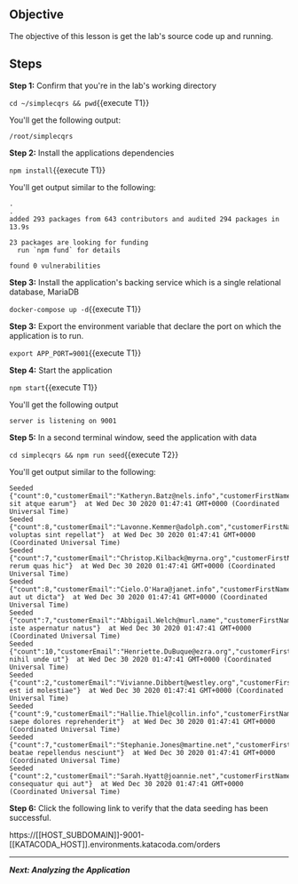 ## Objective
The objective of this lesson is get the lab's source code up and running.

## Steps

**Step 1:** Confirm that you're in the lab's working directory

`cd ~/simplecqrs && pwd`{{execute T1}}

You'll get the following output:

`/root/simplecqrs`

**Step 2:** Install the applications dependencies

`npm install`{{execute T1}}

You'll get output similar to the following:

```
.
.
added 293 packages from 643 contributors and audited 294 packages in 13.9s

23 packages are looking for funding
  run `npm fund` for details

found 0 vulnerabilities

```

**Step 3:** Install the application's backing service which is a single relational database, MariaDB

`docker-compose up -d`{{execute T1}}

**Step 3:** Export the environment variable that declare the port on which the application is to run.

`export APP_PORT=9001`{{execute T1}}

**Step 4:** Start the application

`npm start`{{execute T1}}

You'll get the following output

`server is listening on 9001`

**Step 5:** In a second terminal window, seed the application with data

`cd simplecqrs && npm run seed`{{execute T2}}

You'll get output similar to the following:

```
Seeded {"count":0,"customerEmail":"Katheryn.Batz@nels.info","customerFirstName":"Katheryn","customerLastName":"Batz","description":"eum sit atque earum"}  at Wed Dec 30 2020 01:47:41 GMT+0000 (Coordinated Universal Time)
Seeded {"count":8,"customerEmail":"Lavonne.Kemmer@adolph.com","customerFirstName":"Lavonne","customerLastName":"Kemmer","description":"veritatis voluptas sint repellat"}  at Wed Dec 30 2020 01:47:41 GMT+0000 (Coordinated Universal Time)
Seeded {"count":7,"customerEmail":"Christop.Kilback@myrna.org","customerFirstName":"Christop","customerLastName":"Kilback","description":"aut rerum quas hic"}  at Wed Dec 30 2020 01:47:41 GMT+0000 (Coordinated Universal Time)
Seeded {"count":8,"customerEmail":"Cielo.O'Hara@janet.info","customerFirstName":"Cielo","customerLastName":"O'Hara","description":"explicabo aut ut dicta"}  at Wed Dec 30 2020 01:47:41 GMT+0000 (Coordinated Universal Time)
Seeded {"count":7,"customerEmail":"Abbigail.Welch@murl.name","customerFirstName":"Abbigail","customerLastName":"Welch","description":"aliquid iste aspernatur natus"}  at Wed Dec 30 2020 01:47:41 GMT+0000 (Coordinated Universal Time)
Seeded {"count":10,"customerEmail":"Henriette.DuBuque@ezra.org","customerFirstName":"Henriette","customerLastName":"DuBuque","description":"voluptatem nihil unde ut"}  at Wed Dec 30 2020 01:47:41 GMT+0000 (Coordinated Universal Time)
Seeded {"count":2,"customerEmail":"Vivianne.Dibbert@westley.org","customerFirstName":"Vivianne","customerLastName":"Dibbert","description":"nemo est id molestiae"}  at Wed Dec 30 2020 01:47:41 GMT+0000 (Coordinated Universal Time)
Seeded {"count":9,"customerEmail":"Hallie.Thiel@collin.info","customerFirstName":"Hallie","customerLastName":"Thiel","description":"cupiditate saepe dolores reprehenderit"}  at Wed Dec 30 2020 01:47:41 GMT+0000 (Coordinated Universal Time)
Seeded {"count":7,"customerEmail":"Stephanie.Jones@martine.net","customerFirstName":"Stephanie","customerLastName":"Jones","description":"dolorum beatae repellendus nesciunt"}  at Wed Dec 30 2020 01:47:41 GMT+0000 (Coordinated Universal Time)
Seeded {"count":2,"customerEmail":"Sarah.Hyatt@joannie.net","customerFirstName":"Sarah","customerLastName":"Hyatt","description":"inventore consequatur qui aut"}  at Wed Dec 30 2020 01:47:41 GMT+0000 (Coordinated Universal Time)
```

**Step 6:** Click the following link to verify that the data seeding has been successful.

https://[[HOST_SUBDOMAIN]]-9001-[[KATACODA_HOST]].environments.katacoda.com/orders



---

***Next: Analyzing the Application***
